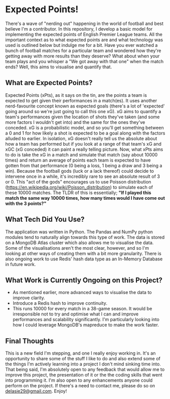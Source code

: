 # Expected Points!
There's a wave of "nerding out" happening in the world of football and best believe I'm a contributor. In this repository, I develop a basic model for implementing the expected points of English Premier League teams. All the important context as to what expected points are and what technology was used is outlined below but indulge me for a bit. Have you ever watched a bunch of football matches for a particular team and wondered how they're getting away with more results than they deserve? What about when your team plays and you whisper a "We got away with that one" when the match ends? Well, this aims to visualise and quantify that.

## What are Expected Points? 
Expected Points (xPts), as it says on the tin, are the points a team is expected to get given their performances in a match(es). It uses another nerd-favourite concept known as expected goals (there's a lot of 'expected' going around so we're just going to call this one xG). xG aims to quantify a team's performances given the location of shots they've taken (and some more factors I wouldn't get into) and the same for the ones they've conceded. xG is a probabilistic model, and so you'll get something between a 0 and 1 for how likely a shot is expected to be a goal along with the factors alluded to earlier. In isolation, xG doesn't really tell us the absolute about how a team has performed but if you look at a range of that team's xG and xGC (xG conceded) it can paint a really telling picture. 
Now, what xPts aims to do is take the xG in a match and simulate that match (say about 10000 times) and return an average of points each team is expected to have gotten from that performance (0 being a loss, 1 being a draw and 3 being a win). Because the football gods (luck or a lack thereof) could decide to intervene once in a while, it's incredibly rare to see an absolute result of 3 or 0. This "act of the gods" encourages us to use Poisson distribution (https://en.wikipedia.org/wiki/Poisson_distribution) to simulate each of these 10000 matches. The TLDR of this is essentially; **"If I played this match the same way 10000 times, how many times would I have come out with the 3 points?"**

## What Tech Did You Use? 
The application was written in Python. The Pandas and NumPy python modules tend to naturally align towards this type of work. The data is stored on a MongoDB Atlas cluster which also allows me to visualise the data. Some of the visualisations aren't the most clear, however, and so I'm looking at other ways of creating them with a bit more granularity. There is also ongoing work to use Redis' hash data type as an In-Memory Database in future work. 

## What Work is Currently Ongoing on this Project? 
- As mentioned earlier, more advanced ways to visualise the data to improve clarity. 
- Introduce a Redis hash to improve continuity.
- This runs 10000 for every match in a 38-game season. It would be irresponsible not to try and optimise what I can and improve performances and scalability significantly. I'm particularly looking into how I could leverage MongoDB's mapreduce to make the work faster. 

## Final Thoughts
This is a new field I'm stepping, and one I really enjoy working in. It's an opportunity to share some of the stuff I like to do and also extend some of the things I'm actively learning into a project I don't mind sinking time into. That being said, I'm absolutely open to any feedback that would allow me to improve this project, the presentation of it or the the coding skills that went into programming it. I'm also open to any enhancements anyone could perform on the project. If there's a need to contact me, please do so on delasie29@gmail.com. Enjoy!
